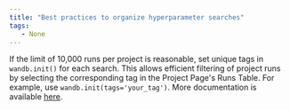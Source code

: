 ```yaml
---
title: "Best practices to organize hyperparameter searches"
tags:
   - None
---
```

If the limit of 10,000 runs per project is reasonable, set unique tags in `wandb.init()` for each search. This allows efficient filtering of project runs by selecting the corresponding tag in the Project Page's Runs Table. For example, use `wandb.init(tags='your_tag')`. More documentation is available [here](../ref/python/init.md).
